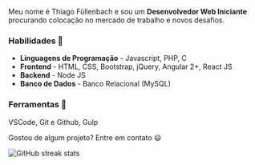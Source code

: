Meu nome é Thiago Füllenbach e sou um **Desenvolvedor Web Iniciante** procurando colocação no mercado de trabalho e novos desafios.

### Habilidades :closed_book:
- **Linguagens de Programação** - Javascript, PHP, C
- **Frontend** - HTML, CSS, Bootstrap, jQuery, Angular 2+, React JS
- **Backend** - Node JS
- **Banco de Dados** - Banco Relacional (MySQL)

### Ferramentas :wrench:
  VSCode, Git e Github, Gulp

Gostou de algum projeto? Entre em contato :smiley:


![GitHub streak stats](https://github-readme-streak-stats.herokuapp.com/?user=thiago-fullenbach)  
